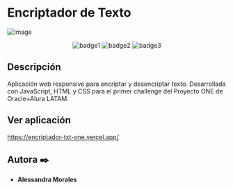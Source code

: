 # Encriptador de Texto
![image](https://github.com/user-attachments/assets/9ee9146b-d2d8-4bc1-b6b6-7ddd46db1b39)
<p align="center">
  <img src="[https://img.shields.io/badge/Badge1-Text-blue](https://img.shields.io/badge/Javascript-F7DF1E?style=for-the-badge&logo=javascript&labelColor=black)" alt="badge1"/>
  <img src="[https://img.shields.io/badge/Badge2-Text-green](https://img.shields.io/badge/html-E34F26?style=for-the-badge&logo=html5&labelColor=black)" alt="badge2"/>
  <img src="[https://img.shields.io/badge/Badge3-Text-red](https://img.shields.io/badge/css3-1572B6?style=for-the-badge&logo=css3&labelColor=black)" alt="badge3"/>
</p>

## Descripción
Aplicación web responsive para encriptar y desencriptar texto. Desarrollada con JavaScript, HTML y CSS para el primer challenge del Proyecto ONE de Oracle+Alura LATAM. 

## Ver aplicación
https://encriptador-txt-one.vercel.app/

## Autora ✒️
* **Alessandra Morales**



